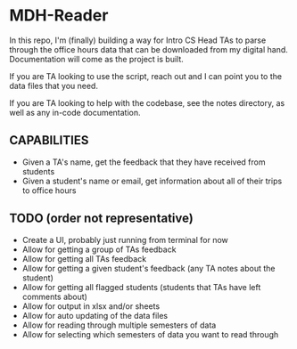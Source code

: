 # MDH-Reader

In this repo, I'm (finally) building a way for Intro CS Head TAs to parse through the office hours data that can be downloaded from my digital hand. Documentation will come as the project is built.

If you are TA looking to use the script, reach out and I can point you to the data files that you need.

If you are TA looking to help with the codebase, see the notes directory, as well as any in-code documentation.

## CAPABILITIES

- Given a TA's name, get the feedback that they have received from students
- Given a student's name or email, get information about all of their trips to office hours

## TODO (order not representative)

- Create a UI, probably just running from terminal for now
- Allow for getting a group of TAs feedback
- Allow for getting all TAs feedback
- Allow for getting a given student's feedback (any TA notes about the student)
- Allow for getting all flagged students (students that TAs have left comments about)
- Allow for output in xlsx and/or sheets
- Allow for auto updating of the data files
- Allow for reading through multiple semesters of data 
- Allow for selecting which semesters of data you want to read through
